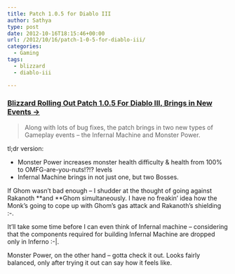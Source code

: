 ```yaml
---
title: Patch 1.0.5 for Diablo III
author: Sathya
type: post
date: 2012-10-16T18:15:46+00:00
url: /2012/10/16/patch-1-0-5-for-diablo-iii/
categories:
  - Gaming
tags:
  - blizzard
  - diablo-iii

---
```

### [Blizzard Rolling Out Patch 1.0.5 For Diablo III, Brings in New Events &rarr;][1]

> Along with lots of bug fixes, the patch brings in two new types of Gameplay events – the Infernal Machine and Monster Power.

tl;dr version:

  * Monster Power increases monster health difficulty & health from 100% to OMFG-are-you-nuts!?!? levels
  * Infernal Machine brings in not just one, but two Bosses.

If Ghom wasn&#8217;t bad enough &#8211; I shudder at the thought of going against Rakanoth **and **Ghom simultaneously. I have no freakin&#8217; idea how the Monk&#8217;s going to cope up with Ghom&#8217;s gas attack and Rakanoth&#8217;s shielding :-\.

It&#8217;ll take some time before I can even think of Infernal machine &#8211; considering that the components required for building Infernal Machine are dropped only in Inferno :-|.

Monster Power, on the other hand &#8211; gotta check it out. Looks fairly balanced, only after trying it out can say how it feels like.

 [1]: https://techie-buzz.com/tech-news/diablo-iii-1-0-5-patch.html
